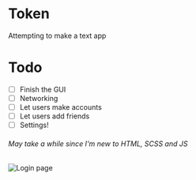 # Token
Attempting to make a text app

# Todo
- [ ] Finish the GUI
- [ ] Networking
- [ ] Let users make accounts
- [ ] Let users add friends
- [ ] Settings!
###### May take a while since I'm new to HTML, SCSS and JS


![Login page](https://i.imgur.com/U8IYZlJ.png)
